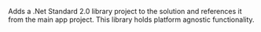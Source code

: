 ﻿Adds a .Net Standard 2.0 library project to the solution and references it from the main app project.
This library holds platform agnostic functionality.